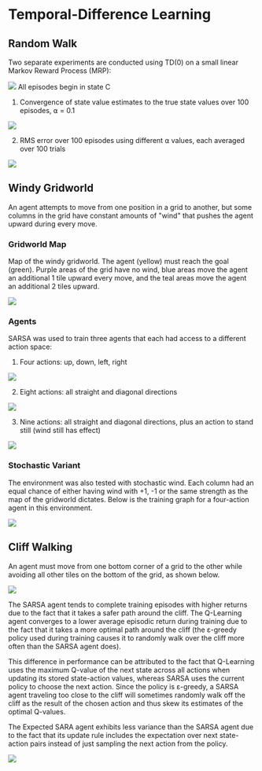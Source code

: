 # Temporal-Difference Learning

## Random Walk
Two separate experiments are conducted using TD(0) on a small linear Markov Reward Process (MRP):

<img src="./random_walk/img/walk-diagram.png">
All episodes begin in state C

1. Convergence of state value estimates to the true state values over 100 episodes, ⍺ = 0.1
<img src="./random_walk/img/state-values.svg">

2. RMS error over 100 episodes using different ⍺ values, each averaged over 100 trials
<img src="./random_walk/img/alphas.svg">


## Windy Gridworld
An agent attempts to move from one position in a grid to another, but some columns in the grid have constant amounts of "wind" that pushes the agent upward during every move.

### Gridworld Map
Map of the windy gridworld. The agent (yellow) must reach the goal (green). Purple areas of the grid have no wind, blue areas move the agent an additional 1 tile upward every move, and the teal areas move the agent an additional 2 tiles upward.

<img src="./windy_gridworld/img/map.svg">

### Agents
SARSA was used to train three agents that each had access to a different action space:

1. Four actions: up, down, left, right
<img src="./windy_gridworld/img/four.svg">

2. Eight actions: all straight and diagonal directions
<img src="./windy_gridworld/img/eight.svg">

3. Nine actions: all straight and diagonal directions, plus an action to stand still (wind still has effect)
<img src="./windy_gridworld/img/nine.svg">


### Stochastic Variant
The environment was also tested with stochastic wind. Each column had an equal chance of either having wind with +1, -1 or the same strength as the map of the gridworld dictates. Below is the training graph for a four-action agent in this environment.

<img src="./windy_gridworld/img/four-stochastic.svg">


## Cliff Walking
An agent must move from one bottom corner of a grid to the other while avoiding all other tiles on the bottom of the grid, as shown below.

<img src="./cliff_walking/img/map.png">

The SARSA agent tends to complete training episodes with higher returns due to the fact that it takes a safer path around the cliff. The Q-Learning agent converges to a lower average episodic return during training due to the fact that it takes a more optimal path around the cliff (the ε-greedy policy used during training causes it to randomly walk over the cliff more often than the SARSA agent does).

This difference in performance can be attributed to the fact that Q-Learning uses the maximum Q-value of the next state across all actions when updating its stored state-action values, whereas SARSA uses the current policy to choose the next action. Since the policy is ε-greedy, a SARSA agent traveling too close to the cliff will sometimes randomly walk off the cliff as the result of the chosen action and thus skew its estimates of the optimal Q-values.

The Expected SARA agent exhibits less variance than the SARSA agent due to the fact that its update rule includes the expectation over next state-action pairs instead of just sampling the next action from the policy.

<img src="./cliff_walking/img/returns.svg">
